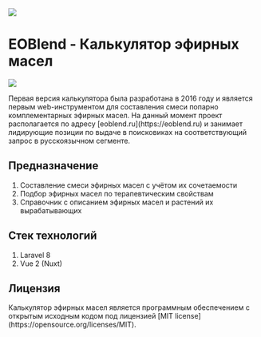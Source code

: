 <img src="https://eoblend.ru/img/logo.png">

# EOBlend - Калькулятор эфирных масел

<p><img src="https://eoblend.ru/img/examp.png"></p>

<p>Первая версия калькулятора была разработана в 2016 году и является первым web-инструментом для составления смеси попарно комплементарных эфирных масел. На данный момент проект располагается по адресу [eoblend.ru](https://eoblend.ru) и занимает лидирующие позиции по выдаче в поисковиках на соответствующий запрос в русскоязычном сегменте.</p>

## Предназначение
1. Составление смеси эфирных масел с учётом их сочетаемости
2. Подбор эфирных масел по терапевтическим свойствам 
3. Справочник с описанием эфирных масел и растений их вырабатывающих

## Стек технологий
1. Laravel 8
2. Vue 2 (Nuxt)

## Лицензия
<p>Калькулятор эфирных масел является программным обеспечением с открытым исходным кодом под лицензией [MIT license](https://opensource.org/licenses/MIT).</p>
